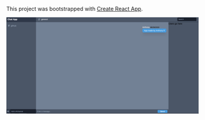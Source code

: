 This project was bootstrapped with [Create React App](https://github.com/facebook/create-react-app).

![](images/chatapp_screenshot.png)